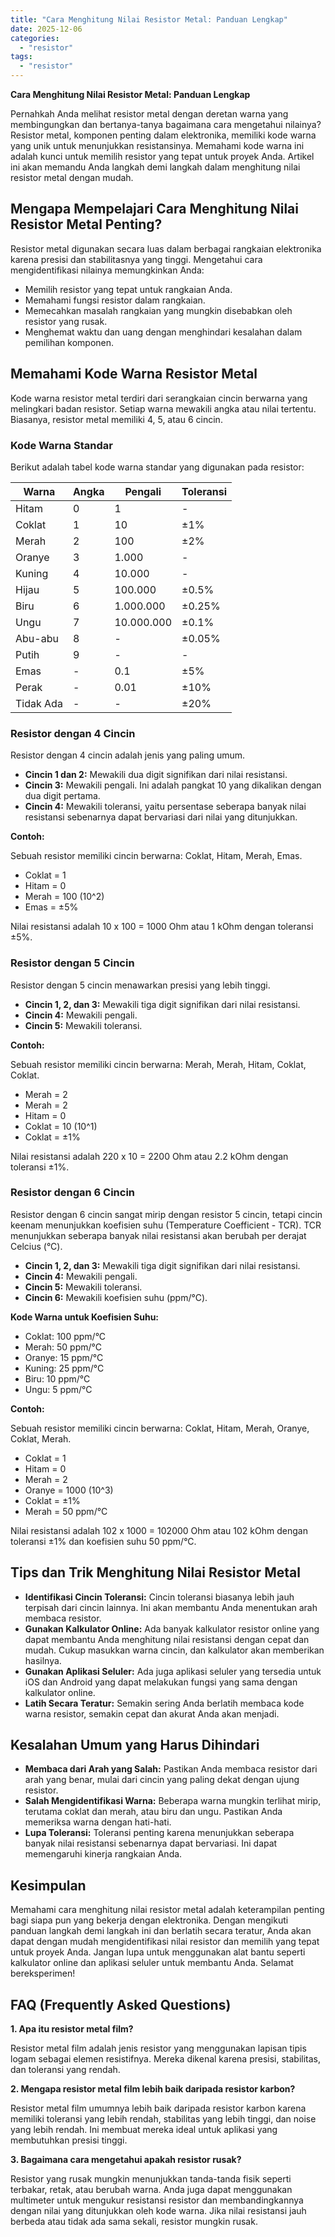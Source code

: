```yaml
---
title: "Cara Menghitung Nilai Resistor Metal: Panduan Lengkap"
date: 2025-12-06
categories: 
  - "resistor"
tags: 
  - "resistor"
---
```


**Cara Menghitung Nilai Resistor Metal: Panduan Lengkap**

Pernahkah Anda melihat resistor metal dengan deretan warna yang membingungkan dan bertanya-tanya bagaimana cara mengetahui nilainya? Resistor metal, komponen penting dalam elektronika, memiliki kode warna yang unik untuk menunjukkan resistansinya. Memahami kode warna ini adalah kunci untuk memilih resistor yang tepat untuk proyek Anda. Artikel ini akan memandu Anda langkah demi langkah dalam menghitung nilai resistor metal dengan mudah.

## Mengapa Mempelajari Cara Menghitung Nilai Resistor Metal Penting?

Resistor metal digunakan secara luas dalam berbagai rangkaian elektronika karena presisi dan stabilitasnya yang tinggi. Mengetahui cara mengidentifikasi nilainya memungkinkan Anda:

- Memilih resistor yang tepat untuk rangkaian Anda.
- Memahami fungsi resistor dalam rangkaian.
- Memecahkan masalah rangkaian yang mungkin disebabkan oleh resistor yang rusak.
- Menghemat waktu dan uang dengan menghindari kesalahan dalam pemilihan komponen.

## Memahami Kode Warna Resistor Metal

Kode warna resistor metal terdiri dari serangkaian cincin berwarna yang melingkari badan resistor. Setiap warna mewakili angka atau nilai tertentu. Biasanya, resistor metal memiliki 4, 5, atau 6 cincin.

### Kode Warna Standar

Berikut adalah tabel kode warna standar yang digunakan pada resistor:

| Warna | Angka | Pengali | Toleransi |
| --- | --- | --- | --- |
| Hitam | 0 | 1 | \- |
| Coklat | 1 | 10 | ±1% |
| Merah | 2 | 100 | ±2% |
| Oranye | 3 | 1.000 | \- |
| Kuning | 4 | 10.000 | \- |
| Hijau | 5 | 100.000 | ±0.5% |
| Biru | 6 | 1.000.000 | ±0.25% |
| Ungu | 7 | 10.000.000 | ±0.1% |
| Abu-abu | 8 | \- | ±0.05% |
| Putih | 9 | \- | \- |
| Emas | \- | 0.1 | ±5% |
| Perak | \- | 0.01 | ±10% |
| Tidak Ada | \- | \- | ±20% |

### Resistor dengan 4 Cincin

Resistor dengan 4 cincin adalah jenis yang paling umum.

- **Cincin 1 dan 2:** Mewakili dua digit signifikan dari nilai resistansi.
- **Cincin 3:** Mewakili pengali. Ini adalah pangkat 10 yang dikalikan dengan dua digit pertama.
- **Cincin 4:** Mewakili toleransi, yaitu persentase seberapa banyak nilai resistansi sebenarnya dapat bervariasi dari nilai yang ditunjukkan.

**Contoh:**

Sebuah resistor memiliki cincin berwarna: Coklat, Hitam, Merah, Emas.

- Coklat = 1
- Hitam = 0
- Merah = 100 (10^2)
- Emas = ±5%

Nilai resistansi adalah 10 x 100 = 1000 Ohm atau 1 kOhm dengan toleransi ±5%.

### Resistor dengan 5 Cincin

Resistor dengan 5 cincin menawarkan presisi yang lebih tinggi.

- **Cincin 1, 2, dan 3:** Mewakili tiga digit signifikan dari nilai resistansi.
- **Cincin 4:** Mewakili pengali.
- **Cincin 5:** Mewakili toleransi.

**Contoh:**

Sebuah resistor memiliki cincin berwarna: Merah, Merah, Hitam, Coklat, Coklat.

- Merah = 2
- Merah = 2
- Hitam = 0
- Coklat = 10 (10^1)
- Coklat = ±1%

Nilai resistansi adalah 220 x 10 = 2200 Ohm atau 2.2 kOhm dengan toleransi ±1%.

### Resistor dengan 6 Cincin

Resistor dengan 6 cincin sangat mirip dengan resistor 5 cincin, tetapi cincin keenam menunjukkan koefisien suhu (Temperature Coefficient - TCR). TCR menunjukkan seberapa banyak nilai resistansi akan berubah per derajat Celcius (°C).

- **Cincin 1, 2, dan 3:** Mewakili tiga digit signifikan dari nilai resistansi.
- **Cincin 4:** Mewakili pengali.
- **Cincin 5:** Mewakili toleransi.
- **Cincin 6:** Mewakili koefisien suhu (ppm/°C).

**Kode Warna untuk Koefisien Suhu:**

- Coklat: 100 ppm/°C
- Merah: 50 ppm/°C
- Oranye: 15 ppm/°C
- Kuning: 25 ppm/°C
- Biru: 10 ppm/°C
- Ungu: 5 ppm/°C

**Contoh:**

Sebuah resistor memiliki cincin berwarna: Coklat, Hitam, Merah, Oranye, Coklat, Merah.

- Coklat = 1
- Hitam = 0
- Merah = 2
- Oranye = 1000 (10^3)
- Coklat = ±1%
- Merah = 50 ppm/°C

Nilai resistansi adalah 102 x 1000 = 102000 Ohm atau 102 kOhm dengan toleransi ±1% dan koefisien suhu 50 ppm/°C.

## Tips dan Trik Menghitung Nilai Resistor Metal

- **Identifikasi Cincin Toleransi:** Cincin toleransi biasanya lebih jauh terpisah dari cincin lainnya. Ini akan membantu Anda menentukan arah membaca resistor.
- **Gunakan Kalkulator Online:** Ada banyak kalkulator resistor online yang dapat membantu Anda menghitung nilai resistansi dengan cepat dan mudah. Cukup masukkan warna cincin, dan kalkulator akan memberikan hasilnya.
- **Gunakan Aplikasi Seluler:** Ada juga aplikasi seluler yang tersedia untuk iOS dan Android yang dapat melakukan fungsi yang sama dengan kalkulator online.
- **Latih Secara Teratur:** Semakin sering Anda berlatih membaca kode warna resistor, semakin cepat dan akurat Anda akan menjadi.

## Kesalahan Umum yang Harus Dihindari

- **Membaca dari Arah yang Salah:** Pastikan Anda membaca resistor dari arah yang benar, mulai dari cincin yang paling dekat dengan ujung resistor.
- **Salah Mengidentifikasi Warna:** Beberapa warna mungkin terlihat mirip, terutama coklat dan merah, atau biru dan ungu. Pastikan Anda memeriksa warna dengan hati-hati.
- **Lupa Toleransi:** Toleransi penting karena menunjukkan seberapa banyak nilai resistansi sebenarnya dapat bervariasi. Ini dapat memengaruhi kinerja rangkaian Anda.

## Kesimpulan

Memahami cara menghitung nilai resistor metal adalah keterampilan penting bagi siapa pun yang bekerja dengan elektronika. Dengan mengikuti panduan langkah demi langkah ini dan berlatih secara teratur, Anda akan dapat dengan mudah mengidentifikasi nilai resistor dan memilih yang tepat untuk proyek Anda. Jangan lupa untuk menggunakan alat bantu seperti kalkulator online dan aplikasi seluler untuk membantu Anda. Selamat bereksperimen!

## FAQ (Frequently Asked Questions)

**1\. Apa itu resistor metal film?**

Resistor metal film adalah jenis resistor yang menggunakan lapisan tipis logam sebagai elemen resistifnya. Mereka dikenal karena presisi, stabilitas, dan toleransi yang rendah.

**2\. Mengapa resistor metal film lebih baik daripada resistor karbon?**

Resistor metal film umumnya lebih baik daripada resistor karbon karena memiliki toleransi yang lebih rendah, stabilitas yang lebih tinggi, dan noise yang lebih rendah. Ini membuat mereka ideal untuk aplikasi yang membutuhkan presisi tinggi.

**3\. Bagaimana cara mengetahui apakah resistor rusak?**

Resistor yang rusak mungkin menunjukkan tanda-tanda fisik seperti terbakar, retak, atau berubah warna. Anda juga dapat menggunakan multimeter untuk mengukur resistansi resistor dan membandingkannya dengan nilai yang ditunjukkan oleh kode warna. Jika nilai resistansi jauh berbeda atau tidak ada sama sekali, resistor mungkin rusak.
